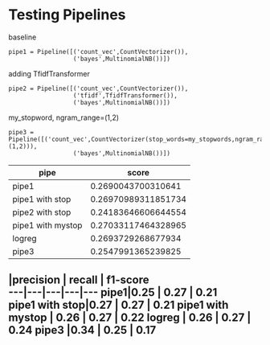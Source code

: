 # Testing Pipelines

baseline
```
pipe1 = Pipeline([('count_vec',CountVectorizer()),
                  ('bayes',MultinomialNB())])
```
adding TfidfTransformer
```
pipe2 = Pipeline([('count_vec',CountVectorizer()),
                  ('tfidf',TfidfTransformer()),
                  ('bayes',MultinomialNB())])
```
my_stopword, ngram_range=(1,2)
```
pipe3 = Pipeline([('count_vec',CountVectorizer(stop_words=my_stopwords,ngram_range=(1,2))),
                  ('bayes',MultinomialNB())])
```
pipe | score
---|--
pipe1 | 0.2690043700310641
pipe1 with stop | 0.26970989311851734
pipe2 with stop | 0.24183646606644554
pipe1 with mystop | 0.27033117464328965
logreg | 0.2693729268677934
pipe3 | 0.2547991365239825

|precision |   recall | f1-score   
---|---|---|---|---
pipe1|0.25   |   0.27   |   0.21    
pipe1 with stop|0.27 | 0.27 |  0.21
pipe1 with mystop | 0.26 | 0.27 | 0.22
logreg |  0.26   |   0.27   |   0.24
pipe3 |0.34   |   0.25   |   0.17
---

